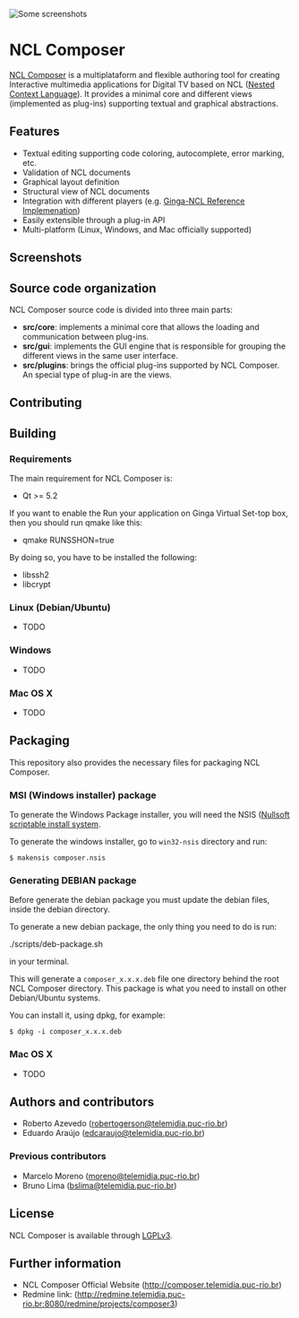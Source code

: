 ![Some screenshots](http://composer.telemidia.puc-rio.br/_media/screenshot/nclcomposer.png)

# NCL Composer
[NCL Composer](http://composer.telemidia.puc-rio.br) is a multiplataform and
flexible authoring tool for creating Interactive multimedia applications for
Digital TV based on NCL ([Nested Context Language](http://www.ncl.org.br)).
It provides a minimal core and different views (implemented as plug-ins)
supporting textual and graphical abstractions.

## Features
  * Textual editing supporting code coloring, autocomplete, error marking,
    etc.
  * Validation of NCL documents
  * Graphical layout definition
  * Structural view of NCL documents
  * Integration with different players (e.g. [Ginga-NCL Reference
    Implemenation](http://www.ginga.org.br))
  * Easily extensible through a plug-in API
  * Multi-platform (Linux, Windows, and Mac officially supported)

## Screenshots


## Source code organization
NCL Composer source code is divided into three main parts:
  * __src/core__: implements a minimal core that allows the loading and
    communication between plug-ins.
  * __src/gui__: implements the GUI engine that is responsible for grouping the
    different views in the same user interface.
  * __src/plugins__: brings the official plug-ins supported by NCL Composer. An
    special type of plug-in are the views.

## Contributing

## Building

### Requirements
The main requirement for NCL Composer is:
  * Qt >= 5.2

If you want to enable the Run your application on Ginga Virtual Set-top box,
then you should run qmake like this:
  * qmake RUNSSHON=true

By doing so, you have to be installed the following:
  * libssh2
  * libcrypt

### Linux (Debian/Ubuntu)
  * TODO

### Windows
  * TODO

### Mac OS X
  * TODO

<!-- Additionally, this project also brings some useful files and scripts
related to code documentation, like Doxyfile, scripts to add the License HEAD
to files, Today, there are three main submodules inside this project: If you
want specific information about one of the above subproject go to its specfic
README file. -->

## Packaging
This repository also provides the necessary files for packaging NCL Composer.

### MSI (Windows installer) package
To generate the Windows Package installer, you will need the NSIS ([Nullsoft 
scriptable install system](http://nsis.sourceforge.net/).

To generate the windows installer, go to `win32-nsis` directory and run:

    $ makensis composer.nsis

### Generating DEBIAN package
Before generate the debian package you must update the debian files, inside the
debian directory.

To generate a new debian package, the only thing you need to do is run:
  
  ./scripts/deb-package.sh
  
in your terminal.

This will generate a `composer_x.x.x.deb` file one directory behind the root
NCL Composer directory. This package is what you need to install on other
Debian/Ubuntu systems.

You can install it, using dpkg, for example:

    $ dpkg -i composer_x.x.x.deb

### Mac OS X

  * TODO

## Authors and contributors
  * Roberto Azevedo (robertogerson@telemidia.puc-rio.br)
  * Eduardo Araújo (edcaraujo@telemidia.puc-rio.br)

### Previous contributors
  * Marcelo Moreno (moreno@telemidia.puc-rio.br)
  * Bruno Lima (bslima@telemidia.puc-rio.br)

## License

NCL Composer is available through
[LGPLv3](http://www.gnu.org/licenses/lgpl-3.0.html).

## Further information
  * NCL Composer Official Website (http://composer.telemidia.puc-rio.br)
  * Redmine link:
    (http://redmine.telemidia.puc-rio.br:8080/redmine/projects/composer3)

